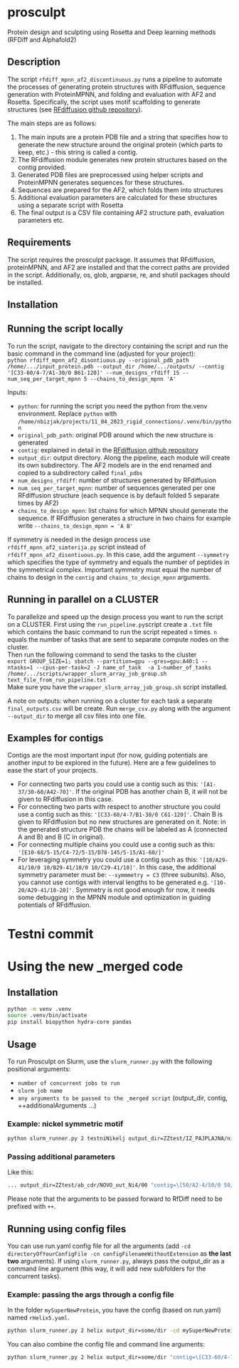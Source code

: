 # prosculpt
Protein design and sculpting using Rosetta and Deep learning methods (RFDiff and Alphafold2)
## Description 
The script `rfdiff_mpnn_af2_discontinuous.py` runs a pipeline to automate the processes of generating protein structures with RFdiffusion, sequence generation with ProteinMPNN, and folding and evaluation with AF2 and Rosetta. Specifically, the script uses motif scaffolding to generate structures (see [RFdiffusion github repository](https://github.com/RosettaCommons/RFdiffusion/blob/main/README.md)).

The main steps are as follows:
1. The main inputs are a protein PDB file and a string that specifies how to generate the new structure around the original protein (which parts to keep, etc.) - this string is called a contig. 
2. The RFdiffusion module generates new protein structures based on the contig provided.
4. Generated PDB files are preprocessed using helper scripts and ProteinMPNN generates sequences for these structures.
5. Sequences are prepared for the AF2, which folds them into structures
6. Additional evaluation parameters are calculated for these structures using a separate script with Rosetta
7. The final output is a CSV file containing AF2 structure path, evaluation parameters etc.

## Requirements  
The script requires the prosculpt package. It assumes that RFdiffusion, proteinMPNN, and AF2 are installed and that the correct paths are provided in the script. Additionally, os, glob, argparse, re, and shutil packages should be installed.  
## Installation

  
## Running the script locally
To run the script, navigate to the directory containing the script and run the basic command in the command line (adjusted for your project):  
`python rfdiff_mpnn_af2_disontiuous.py --original_pdb_path /home/.../input_protein.pdb --output_dir /home/.../outputs/ --contig '[C33-60/4-7/A1-30/0 B61-120]' --num_designs_rfdiff 15 --num_seq_per_target_mpnn 5 --chains_to_design_mpnn 'A' `

Inputs: 
- `python`: for running the script you need the python from the.venv environment. Replace `python` with `/home/nbizjak/projects/11_04_2023_rigid_connections/.venv/bin/python`
- `original_pdb_path`: original PDB around which the new structure is generated
- `contig`: explained in detail in the [RFdiffusion github repository](https://github.com/RosettaCommons/RFdiffusion/blob/main/README.md)  
- `output_dir`: output directory. Along the pipeline, each module will create its own subdirectory. The AF2 models are in the end renamed and copied to a subdirectory called `final_pdbs` 
- `num_designs_rfdiff`: number of structures generated by RFdiffusion
- `num_seq_per_target_mpnn`: number of sequences generated per one RFdiffusion structure (each sequence is by default folded 5 separate times by AF2)
- `chains_to_design_mpnn`: list chains for which MPNN should generate the sequence. If RFdiffusion generates a structure in two chains for example write `--chains_to_design_mpnn = 'A B'`

If symmetry is needed in the design process use  `rfdiff_mpnn_af2_simterija.py` script instead of `rfdiff_mpnn_af2_disontiuous.py`. In this case, add the argument `--symmetry` which specifies the type of symmetry and equals the number of peptides in the symmetrical complex. Important symmetry must equal the number of chains to design in the `contig` and `chains_to_design_mpnn` arguments.  

## Running in parallel on a CLUSTER 
To parallelize and speed up the design process you want to run the script on a CLUSTER. First using the `run_pipeline.py`script create a `.txt` file which contains the basic command to run the script repeated `n` times. `n` equals the number of tasks that are sent to separate compute nodes on the cluster.  
Then run the following command to send the tasks to the cluster  
`export GROUP_SIZE=1; sbatch --partition=gpu --gres=gpu:A40:1 --ntasks=1 --cpus-per-task=2 -J name_of_task  -a 1-number_of_tasks /home/.../scripts/wrapper_slurm_array_job_group.sh text_file_from_run_pipeline.txt`  
Make sure you have the `wrapper_slurm_array_job_group.sh` script installed.  
  
A note on outputs: when running on a cluster for each task a separate `final_outputs.csv` will be create. Run `merge_csv.py` along with the argument `--output_dir` to merge all csv files into one file.
## Examples for contigs
Contigs are the most important input (for now, guiding potentials are another input to be explored in the future). Here are a few guidelines to ease the start of your projects.
- For connecting two parts you could use a contig such as this: `'[A1-37/30-60/A42-70]'`. If the original PDB has another chain B, it will not be given to RFdiffusion in this case.
- For connecting two parts with respect to another structure you could use a contig such as this: `'[C33-60/4-7/B1-30/0 C61-120]'`. Chain B is given to RFdiffusion but no new structures are generated on it. Note: in the generated structure PDB the chains will be labeled as A (connected A and B) and B (C in original). 
- For connecting multiple chains you could use a contig such as this: `'[E10-68/5-15/C4-72/5-15/D78-145/5-15/A1-60/]' `
- For leveraging symmetry you could use a contig such as this: `'[10/A29-41/10/0 10/B29-41/10/0 10/C29-41/10]'`. In this case, the additional symmetry parameter must be: `--symmmetry = C3` (three subunits). Also, you cannot use contigs with interval lengths to be generated e.g. `'[10-20/A29-41/10-20]'`. Symmetry is not good enough for now, it needs some debugging in the MPNN module and optimization in guiding potentials of RFdiffusion.

# Testni commit



# Using the new _merged code
## Installation
```bash
python -m venv .venv
source .venv/bin/activate
pip install biopython hydra-core pandas
```

## Usage
To run Prosculpt on Slurm, use the `slurm_runner.py` with the following positional arguments:
* `number of concurrent jobs to run`
* `slurm job name`
* `any arguments to be passed to the _merged script` (output_dir, contig, ++additionalArguments ...)

### Example: nickel symmetric motif
```bash
python slurm_runner.py 2 testniNikelj output_dir=ZZtest/IZ_PAJPLAJNA/nikelj "contig=\[50/A2-4/50/0 50/A7-9/50/0 50/A12-14/50/0 50/A17-19/50/0\]" pdb_path="/home/tsatler/RFdif/RFdiffusion/examples/input_pdbs/nickel_symmetric_motif.pdb" num_designs_rfdiff=1 num_seq_per_target_mpnn=1 af2_mpnn_cycles=1 ++inference.symmetry="C4" ++inference.num_designs=2 '++potentials.guiding_potentials=["type:olig_contacts,weight_intra:1,weight_inter:0.06"]' ++potentials.olig_intra_all=True ++potentials.olig_inter_all=True ++potentials.guide_scale=2 ++potentials.guide_decay="quadratic" ++inference.ckpt_override_path=/home/tsatler/RFdif/RFdiffusion/models/Base_epoch8_ckpt.pt
```

### Passing additional parameters
Like this:
```bash
... output_dir=ZZtest/ab_cdr/NOVO_out_Ni4/00 "contig=\[50/A2-4/50/0 50/A7-9/50/0 50/A12-14/50/0 50/A17-19/50/0\]" pdb_path="/home/tsatler/RFdif/RFdiffusion/examples/input_pdbs/nickel_symmetric_motif.pdb" num_designs_rfdiff=1 num_seq_per_target_mpnn=1 af2_mpnn_cycles=1 ++inference.symmetry="C4" ++inference.num_designs=2 '++potentials.guiding_potentials=["type:olig_contacts,weight_intra:1,weight_inter:0.06"]' ++potentials.olig_intra_all=True ++potentials.olig_inter_all=True ++potentials.guide_scale=2 ++potentials.guide_decay="quadratic" ++inference.ckpt_override_path=/home/tsatler/RFdif/RFdiffusion/models/Base_epoch8_ckpt.pt
```
Please note that the arguments to be passed forward to RfDiff need to be prefixed with `++`.

## Running using config files
You can use run.yaml config file for all the arguments (add `-cd directoryOfYourConfigFile -cn configFilenameWithoutExtension` as **the last two** arguments). If using `slurm_runner.py`, always pass the output_dir as a command line argument (this way, it will add new subfolders for the concurrent tasks).

### Example: passing the args through a config file
In the folder `mySuperNewProtein`, you have the config (based on run.yaml) named `rHelix5.yaml`. 
```bash
python slurm_runner.py 2 helix output_dir=some/dir -cd mySuperNewProtein -cn rHelix5
```

You can also combine the config file and command line arguments:
```bash
python slurm_runner.py 2 helix output_dir=some/dir "contig=\[C33-60/4-7/A1-30/0 B61-120\]" -cd mySuperNewProtein -cn rHelix5
```
